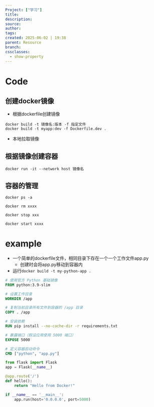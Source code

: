 ```yaml
---
Project: ["学习"]
title: 
description: 
source: 
author: 
tags: 
created: 2025-06-02 | 19:38
parent: Resource
branch: 
cssclasses:
  - show-property
---
```

# Code
## 创建docker镜像
- 根据dockerfile创建镜像
```
docker build -t 镜像名:版本 -f 指定文件
docker build -t myapp:dev -f Dockerfile.dev .
```
- 本地拉取镜像
## 根据镜像创建容器
```
docker run -it --network host 镜像名
```
## 容器的管理
```
docker ps -a

docker rm xxxx

docker stop xxx

docker start xxxx
```


# example
- 一个简单的dockerfile文件，相同目录下存在一个一个工作文件app.py
	- 创建时会将app.py移动到容器内
- 运行`docker build -t my-python-app .`
``` dockerfile
# 使用官方 Python 基础镜像
FROM python:3.9-slim

# 设置工作目录
WORKDIR /app

# 复制当前目录所有文件到容器的 /app 目录
COPY . /app

# 安装依赖
RUN pip install --no-cache-dir -r requirements.txt

# 暴露端口（假设应用使用 5000 端口）
EXPOSE 5000

# 定义容器启动命令
CMD ["python", "app.py"]
```

``` app.py
from flask import Flask
app = Flask(__name__)

@app.route('/')
def hello():
    return "Hello from Docker!"

if __name__ == '__main__':
    app.run(host='0.0.0.0', port=5000)
```